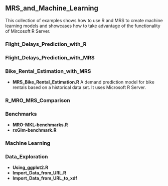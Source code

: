 ## MRS_and_Machine_Learning
This collection of examples shows how to use R and MRS to create 
machine learning models and showcases how to take advantage of the
functionality of Mircosoft R Server.

### Flight_Delays_Prediction_with_R 

### Flight_Delays_Prediction_with_MRS
  
### Bike_Rental_Estimation_with_MRS

* **MRS_Bike_Rental_Estimation.R** 
  A demand prediction model for bike rentals based on a historical data set.
  It uses Microsoft R Server.
### R_MRO_MRS_Comparison  
  
### Benchmarks

* **MRO-MKL-benchmarks.R** 
* **rxGlm-benchmark.R**
  
### Machine Learning  
  

### Data_Exploration
  
* **Using_ggplot2.R**  
* **Import_Data_from_URL.R**
* **Import_Data_from_URL_to_xdf**
